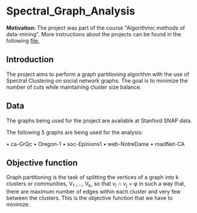 # Spectral_Graph_Analysis

<b>Motivation:</b> The project was part of the course "Algorithmic methods of data-mining". More instructions about the projects can be found in the following <a href="Project_Instructions.pdf">file.</a>

## Introduction

The project aims to perform a graph partitioning algorithm with the use of Spectral Clustering on social network graphs. The goal is to minimize the number of cuts while maintaining cluster size balance.

## Data

The graphs being used for the project are available at Stanford SNAP data.

The following 5 graphs are being used for the analysis:

• ca-GrQc
• Oregon-1
• soc-Epinions1
• web-NotreDame
• roadNet-CA

## Objective function
Graph partitioning is the task of splitting the vertices of a graph into k clusters or communities, V<sub>1</sub> ,..., V<sub>k</sub>, so that v<sub>i</sub> ∩ v<sub>j</sub> = φ in such a way that, there are maximum number of edges within each cluster and very few between the clusters. This is the objective function that we have to minimize.
